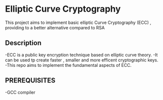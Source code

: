 # Elliptic Curve Cryptography
This project aims to implement basic elliptic Curve Cryptography (ECC) , providing to a better alternative compared to RSA
## Description
-ECC is a public key encryption technique based on elliptic curve theory.
-It can be used tp create faster , smaller and more efficent cryptographic keys.
-This repo aims to implement the fundamental aspects of ECC.

## PREREQUISITES
-GCC compiler







 
